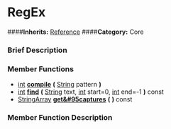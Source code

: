 #  RegEx  
####**Inherits:** [Reference](class_reference)
####**Category:** Core

###  Brief Description  


###  Member Functions 
  * [int](class_int)  **[compile](#compile)**  **(** [String](class_string) pattern  **)**
  * [int](class_int)  **[find](#find)**  **(** [String](class_string) text, [int](class_int) start=0, [int](class_int) end=-1  **)** const
  * [StringArray](class_stringarray)  **[get&#95captures](#get_captures)**  **(** **)** const

###  Member Function Description  
